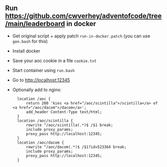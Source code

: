 ## Run https://github.com/cwverhey/adventofcode/tree/main/leaderboard in docker
- Get original script + apply patch `run-in-docker.patch` (you can use `gen.bash` for this)
- Install docker
- Save your aoc cookie in a file `cookie.txt`
- Start container using `run.bash`
- Go to <http://localhost:12345>
- Optionally add to nginx:


        location /aoc {
            return 200 'kies <a href="/aoc/scintilla">/scintilla</a> of <a href="/aoc/dacom">/dacom</a>';
            add_header Content-Type text/html;
        }
        location /aoc/scintilla {
            rewrite ^/aoc/scintilla(.*)$ /$1 break;
            include proxy_params;
            proxy_pass http://localhost:12345;
        }
        location /aoc/dacom {
            rewrite ^/aoc/dacom(.*)$ /$1?id=523364 break;
            include proxy_params;
            proxy_pass http://localhost:12345;
        }


